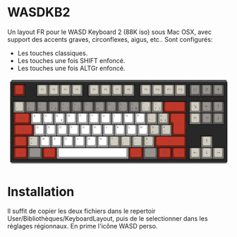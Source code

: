 # WASDKB2
Un layout FR pour le WASD Keyboard 2 (88K iso) sous Mac OSX, avec support des accents graves, circonflexes, aigus, etc..
Sont configurés:
- Les touches classiques.
- Les touches une fois SHIFT enfoncé.
- Les touches une fois ALTGr enfoncé.

![alt tag](https://raw.githubusercontent.com/JohanRibes/WASDKB2/master/Layout.png)


# Installation
Il suffit de copier les deux fichiers dans le repertoir User/Bibliothèques/KeyboardLayout, puis de le selectionner dans les réglages régionnaux.
En prime l'icône WASD perso.
